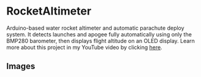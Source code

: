 # RocketAltimeter
Arduino-based water rocket altimeter and automatic parachute deploy system.
It detects launches and apogee fully automatically using only the BMP280 barometer, then displays flight altitude on an OLED display.
Learn more about this project in my YouTube video by clicking [here](https://youtu.be/KEmxApv8yUg).

## Images
![]()
